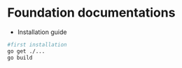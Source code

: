 # Foundation documentations

- Installation guide


```bash
#first installation
go get ./...
go build
```
